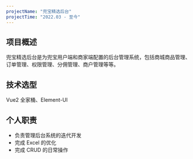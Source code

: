 ```yaml
---
projectName: "兜宝精选后台"
projectTime: "2022.03 - 至今"
---
```


## 项目概述

兜宝精选后台是为兜宝用户端和商家端配置的后台管理系统，包括商城商品管理、订单管理、权限管理、分佣管理、商户管理等等。

## 技术选型

Vue2 全家桶、Element-UI

## 个人职责

- 负责管理后台系统的迭代开发
- 完成 Excel 的优化
- 完成 CRUD 的日常操作
